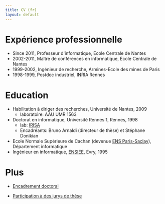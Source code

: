 ```yaml
---
title: CV (fr)
layout: default
---
```


# Expérience professionnelle

- Since 2011, Professeur d'informatique, Ecole Centrale de Nantes
- 2002-2011, Maître de conférences en informatique, Ecole Centrale de Nantes
- 1999-2002, Ingénieur de recherche, Armines-Ecole des mines de Paris
- 1998-1999, Postdoc industriel, INRIA Rennes

# Education

- Habilitation à diriger des recherches, Université de Nantes, 2009
  - laboratoire: AAU UMR 1563
- Doctorat en informatique, Université Rennes 1, Rennes, 1998
  - lab: [IRISA][662eb334]
  - Encadréants: Bruno Arnaldi (directeur de thèse) et Stéphane Donikian
- Ecole Normale Supérieure de Cachan (devenue [ENS Paris-Saclay](https://ens-paris-saclay.fr)), Département informatique
- Ingénieur en informatique, [ENSIEE][86e7a494], Evry, 1995

# Plus

- [Encadrement doctoral](phd_advised.html)
- [Participation à des jurys de thèse](jurys-de-these.html)


  [662eb334]: http://www.irisa.fr "IRISA"
  [86e7a494]: https://www.ensiie.fr "ENSIEE"
